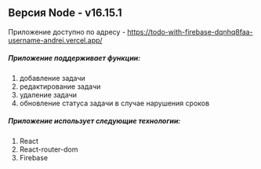 ## Версия Node - v16.15.1

Приложение доступно по адресу - https://todo-with-firebase-dqnhq8faa-username-andrei.vercel.app/

##### Приложение поддерживает функции:
1. добавление задачи
2. редактирование задачи
3. удаление задачи
4. обновление статуса задачи в случае нарушения сроков

##### Приложение использует следующие технологии:
1. React
2. React-router-dom
3. Firebase